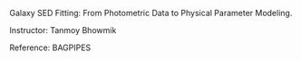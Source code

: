 Galaxy SED Fitting: From Photometric Data to Physical Parameter Modeling.

Instructor: Tanmoy Bhowmik

Reference: BAGPIPES


